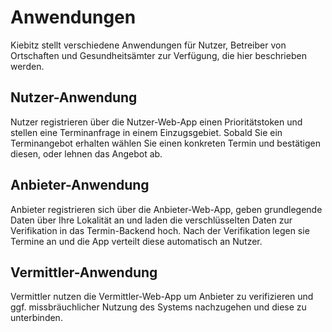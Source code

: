 # Anwendungen

Kiebitz stellt verschiedene Anwendungen für Nutzer, Betreiber von Ortschaften und Gesundheitsämter zur Verfügung, die hier beschrieben werden.

## Nutzer-Anwendung

Nutzer registrieren über die Nutzer-Web-App einen Prioritätstoken und stellen eine Terminanfrage in einem Einzugsgebiet. Sobald Sie ein Terminangebot erhalten wählen Sie einen konkreten Termin und bestätigen diesen, oder lehnen das Angebot ab.

## Anbieter-Anwendung

Anbieter registrieren sich über die Anbieter-Web-App, geben grundlegende Daten über Ihre Lokalität an und laden die verschlüsselten Daten zur Verifikation in das Termin-Backend hoch. Nach der Verifikation legen sie Termine an und die App verteilt diese automatisch an Nutzer.  

## Vermittler-Anwendung

Vermittler nutzen die Vermittler-Web-App um Anbieter zu verifizieren und ggf. missbräuchlicher Nutzung des Systems nachzugehen und diese zu unterbinden.